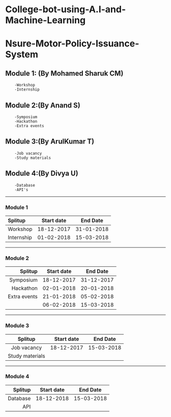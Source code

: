# College-bot-using-A.I-and-Machine-Learning
# Nsure-Motor-Policy-Issuance-System

## Module 1:  (By Mohamed Sharuk CM)
        -Workshop
        -Internship

## Module 2:(By Anand S)
        -Symposium
        -Hackathon
        -Extra events
## Module 3:(By ArulKumar T)
        -Job vacancy
        -Study materials

## Module 4:(By Divya U)
        -Database
        -API's
        
        
        
        
        
        
        
        
        
        
        
        
   
___

### Module 1

| Splitup                         | Start date      | End Date        | 
| :-----------------------------  | :-------------: | :-------------: | 
| Workshop                        | 18-12-2017      | 31-01-2018      | 
| Internship                      | 01-02-2018      | 15-03-2018      | 
                               

***
### Module 2

| Splitup                         | Start date    | End Date      | 
| -----------------------------: | :-------------: | :-------------: | 
| Symposium                      | 18-12-2017    | 31-12-2017    | 
| Hackathon                      | 02-01-2018    | 20-01-2018    | 
|Extra events                    | 21-01-2018    | 05-02-2018    | 
|                                | 06-02-2018    | 15-03-2018    | 

***
### Module 3
| Splitup                       | Start date    | End Date      | 
| :----------------------------:| :-------------: | :-------------: | 
|Job vacancy                    | 18-12-2017    | 15-03-2018    |
|Study materials

***
### Module 4
| Splitup                       | Start date    | End Date      | 
| -----------------------------: | :-------------: | :-------------: | 
|Database                       | 18-12-2018    | 15-03-2018    |
|API


